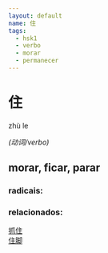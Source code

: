 ```yaml
--- 
layout: default
name: 住 
tags: 
  - hsk1
  - verbo
  - morar
  - permanecer
--- 
```

# 住 
zhù le  
 
*(动词/verbo)*  
## morar, ficar, parar 
### radicais: 
### relacionados: 
[抓住](/zhengshidu/hsk3/抓住)  
[住脚](/zhengshidu/outras/住脚)  

